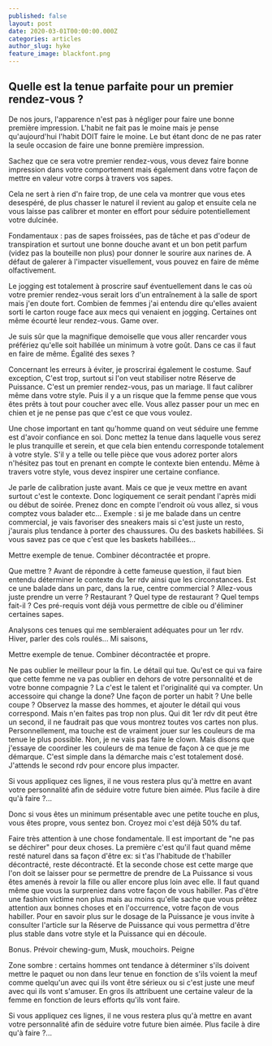 ```yaml
---
published: false
layout: post
date: 2020-03-01T00:00:00.000Z
categories: articles
author_slug: hyke
feature_image: blackfont.png
---
```

## Quelle est la tenue parfaite pour un premier rendez-vous ?

De nos jours, l'apparence n'est pas à négliger pour faire une bonne première impression. L'habit ne fait pas le moine mais je pense qu'aujourd'hui l'habit DOIT faire le moine. Le but étant donc de ne pas rater la seule occasion de faire une bonne première impression. 

Sachez que ce sera votre premier rendez-vous, vous devez faire bonne impression dans votre comportement mais également dans votre façon de mettre en valeur votre corps à travers vos sapes. 

Cela ne sert à rien d'n faire trop, de une cela va montrer que vous etes desespéré, de plus chasser le naturel il revient au galop et ensuite cela ne vous laisse pas calibrer et monter en effort pour séduire potentiellement votre dulcinée.

Fondamentaux : pas de sapes froissées, pas de tâche et pas d'odeur de transpiration et surtout une bonne douche avant et un bon petit parfum (videz pas la bouteille non plus) pour donner le sourire aux narines de. A défaut de galerer à l'impacter visuellement, vous pouvez en faire de même olfactivement. 

Le jogging est totalement à proscrire sauf éventuellement dans le cas où votre premier rendez-vous serait lors d'un entraînement à la salle de sport mais j'en doute fort. Combien de femmes j'ai entendu dire qu'elles avaient sorti le carton rouge face aux mecs qui venaient en jogging. Certaines ont même écourté leur rendez-vous. Game over. 

Je suis sûr que la magnifique demoiselle que vous aller rencarder vous préfériez qu'elle soit habillée un minimum à votre goût. Dans ce cas il faut en faire de même. Égalité des sexes ? 

Concernant les erreurs à éviter, je proscrirai également le costume. Sauf exception, C'est trop, surtout si l'on veut stabiliser notre Réserve de Puissance. C'est un premier rendez-vous, pas un mariage. Il faut calibrer même dans votre style. Puis il y a un risque que la femme pense que vous êtes prêts à tout pour coucher avec elle. Vous allez passer pour un mec en chien et je ne pense pas que c'est ce que vous voulez. 

Une chose important en tant qu'homme quand on veut séduire une femme est d'avoir confiance en soi. Donc mettez la tenue dans laquelle vous serez le plus tranquille et serein, et que cela bien entendu corresponde totalement à votre style. S'il y a telle ou telle pièce que vous adorez porter alors n'hésitez pas tout en prenant en compte le contexte bien entendu. Même à travers votre style, vous devez inspirer une certaine confiance. 

Je parle de calibration juste avant. Mais ce que je veux mettre en avant surtout c'est le contexte. Donc logiquement ce serait pendant l'après midi ou début de soirée. Prenez donc en compte l'endroit où vous allez, si vous comptez vous balader etc... 
Exemple : si je me balade dans un centre commercial, je vais favoriser des sneakers mais si c'est juste un resto, j'aurais plus tendance à porter des chaussures. Ou des baskets habillées. Si vous savez pas ce que c'est que les baskets habillées... 

Mettre exemple de tenue. Combiner décontractée et propre. 

Que mettre ? 
Avant de répondre à cette fameuse question, il faut bien entendu déterminer le contexte du 1er rdv ainsi que les circonstances. 
Est ce une balade dans un parc, dans la rue, centre commercial ? 
Allez-vous juste prendre un verre ? 
Restaurant ? Quel type de restaurant ? 
Quel temps fait-il ? 
Ces pré-requis vont déjà vous permettre de cible ou d'éliminer certaines sapes. 


Analysons ces tenues qui me sembleraient adéquates pour un 1er rdv. 
Hiver, parler des cols roulés... 
Mi saisons, 

Mettre exemple de tenue. Combiner décontractée et propre. 

Ne pas oublier le meilleur pour la fin. Le détail qui tue. Qu'est ce qui va faire que cette femme ne va pas oublier en dehors de votre personnalité et de votre bonne compagnie ? La c'est le talent et l'originalité qui va compter. Un accessoire qui change la done? Une façon de porter un habit ? Une belle coupe ? Observez la masse des hommes, et ajouter le détail qui vous correspond. Mais n'en faites pas trop non plus. Qui dit 1er rdv dit peut être un second, il ne faudrait pas que vous montrez toutes vos cartes non plus. 
Personnellement, ma touche est de vraiment jouer sur les couleurs de ma tenue le plus possible. Non, je ne vais pas faire le clown. Mais disons que j'essaye de coordiner les couleurs de ma tenue de façon à ce que je me démarque. C'est simple dans la démarche mais c'est totalement dosé. J'attends le second rdv pour encore plus impacter. 

Si vous appliquez ces lignes, il ne vous restera plus qu'à mettre en avant votre personnalité afin de séduire votre future bien aimée. Plus facile à dire qu'à faire ?... 

Donc si vous êtes un minimum présentable avec une petite touche en plus, vous êtes propre, vous sentez bon. Croyez moi c'est déjà 50% du taf. 

Faire très attention à une chose fondamentale. Il est important de "ne pas se déchirer" pour deux choses. La première c'est qu'il faut quand même resté naturel dans sa façon d'être ex: si t'as l'habitude de t'habiller décontracté, reste décontracté. Et la seconde chose est cette marge que l'on doit se laisser pour se permettre de prendre de La Puissance si vous êtes amenés à revoir la fille ou aller encore plus loin avec elle. Il faut quand même que vous la surpreniez dans votre façon de vous habiller. Pas d'être une fashion victime non plus mais au moins qu'elle sache que vous prêtez attention aux bonnes choses et en l'occurrence, votre façon de vous habiller. Pour en savoir plus sur le dosage de la Puissance je vous invite à consulter l'article sur la Réserve de Puissance qui vous permettra d'être plus stable dans votre style et la Puissance qui en découle. 

Bonus. Prévoir chewing-gum, Musk, mouchoirs. Peigne 

Zone sombre : certains hommes ont tendance à déterminer s'ils doivent mettre le paquet ou non dans leur tenue en fonction de s'ils voient la meuf comme quelqu'un avec qui ils vont être sérieux ou si c'est juste une meuf avec qui ils vont s'amuser. En gros ils attribuent une certaine valeur de la femme en fonction de leurs efforts qu'ils vont faire.

Si vous appliquez ces lignes, il ne vous restera plus qu'à mettre en avant votre personnalité afin de séduire votre future bien aimée. Plus facile à dire qu'à faire ?...
